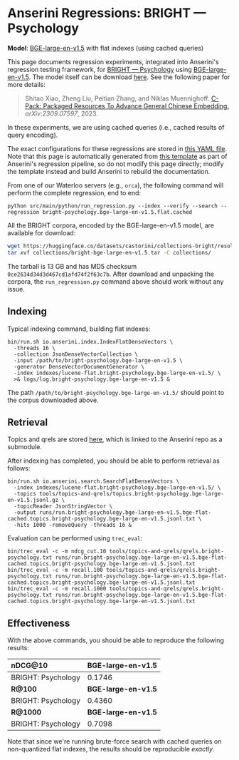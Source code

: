 # Anserini Regressions: BRIGHT &mdash; Psychology

**Model**: [BGE-large-en-v1.5](https://huggingface.co/BAAI/bge-large-en-v1.5) with flat indexes (using cached queries)

This page documents regression experiments, integrated into Anserini's regression testing framework, for [BRIGHT &mdash; Psychology](https://brightbenchmark.github.io/) using [BGE-large-en-v1.5](https://huggingface.co/BAAI/bge-large-en-v1.5).
The model itself can be download [here](https://huggingface.co/BAAI/bge-large-en-v1.5).
See the following paper for more details:

> Shitao Xiao, Zheng Liu, Peitian Zhang, and Niklas Muennighoff. [C-Pack: Packaged Resources To Advance General Chinese Embedding.](https://arxiv.org/abs/2309.07597) _arXiv:2309.07597_, 2023.

In these experiments, we are using cached queries (i.e., cached results of query encoding).

The exact configurations for these regressions are stored in [this YAML file](../../src/main/resources/regression/bright-psychology.bge-large-en-v1.5.flat.cached.yaml).
Note that this page is automatically generated from [this template](../../src/main/resources/docgen/templates/bright-psychology.bge-large-en-v1.5.flat.cached.template) as part of Anserini's regression pipeline, so do not modify this page directly; modify the template instead and build Anserini to rebuild the documentation.

From one of our Waterloo servers (e.g., `orca`), the following command will perform the complete regression, end to end:

```
python src/main/python/run_regression.py --index --verify --search --regression bright-psychology.bge-large-en-v1.5.flat.cached
```

All the BRIGHT corpora, encoded by the BGE-large-en-v1.5 model, are available for download:

```bash
wget https://huggingface.co/datasets/castorini/collections-bright/resolve/main/bright-bge-large-en-v1.5.tar -P collections/
tar xvf collections/bright-bge-large-en-v1.5.tar -C collections/
```

The tarball is 13 GB and has MD5 checksum `0ce2634d34d3d467cd1afd74f2f63c7b`.
After download and unpacking the corpora, the `run_regression.py` command above should work without any issue.

## Indexing

Typical indexing command, building flat indexes:

```
bin/run.sh io.anserini.index.IndexFlatDenseVectors \
  -threads 16 \
  -collection JsonDenseVectorCollection \
  -input /path/to/bright-psychology.bge-large-en-v1.5 \
  -generator DenseVectorDocumentGenerator \
  -index indexes/lucene-flat.bright-psychology.bge-large-en-v1.5/ \
  >& logs/log.bright-psychology.bge-large-en-v1.5 &
```

The path `/path/to/bright-psychology.bge-large-en-v1.5/` should point to the corpus downloaded above.

## Retrieval

Topics and qrels are stored [here](https://github.com/castorini/anserini-tools/tree/master/topics-and-qrels), which is linked to the Anserini repo as a submodule.

After indexing has completed, you should be able to perform retrieval as follows:

```
bin/run.sh io.anserini.search.SearchFlatDenseVectors \
  -index indexes/lucene-flat.bright-psychology.bge-large-en-v1.5/ \
  -topics tools/topics-and-qrels/topics.bright-psychology.bge-large-en-v1.5.jsonl.gz \
  -topicReader JsonStringVector \
  -output runs/run.bright-psychology.bge-large-en-v1.5.bge-flat-cached.topics.bright-psychology.bge-large-en-v1.5.jsonl.txt \
  -hits 1000 -removeQuery -threads 16 &
```

Evaluation can be performed using `trec_eval`:

```
bin/trec_eval -c -m ndcg_cut.10 tools/topics-and-qrels/qrels.bright-psychology.txt runs/run.bright-psychology.bge-large-en-v1.5.bge-flat-cached.topics.bright-psychology.bge-large-en-v1.5.jsonl.txt
bin/trec_eval -c -m recall.100 tools/topics-and-qrels/qrels.bright-psychology.txt runs/run.bright-psychology.bge-large-en-v1.5.bge-flat-cached.topics.bright-psychology.bge-large-en-v1.5.jsonl.txt
bin/trec_eval -c -m recall.1000 tools/topics-and-qrels/qrels.bright-psychology.txt runs/run.bright-psychology.bge-large-en-v1.5.bge-flat-cached.topics.bright-psychology.bge-large-en-v1.5.jsonl.txt
```

## Effectiveness

With the above commands, you should be able to reproduce the following results:

| **nDCG@10**                                                                                                  | **BGE-large-en-v1.5**|
|:-------------------------------------------------------------------------------------------------------------|-----------|
| BRIGHT: Psychology                                                                                           | 0.1746    |
| **R@100**                                                                                                    | **BGE-large-en-v1.5**|
| BRIGHT: Psychology                                                                                           | 0.4360    |
| **R@1000**                                                                                                   | **BGE-large-en-v1.5**|
| BRIGHT: Psychology                                                                                           | 0.7098    |

Note that since we're running brute-force search with cached queries on non-quantized flat indexes, the results should be reproducible _exactly_.
